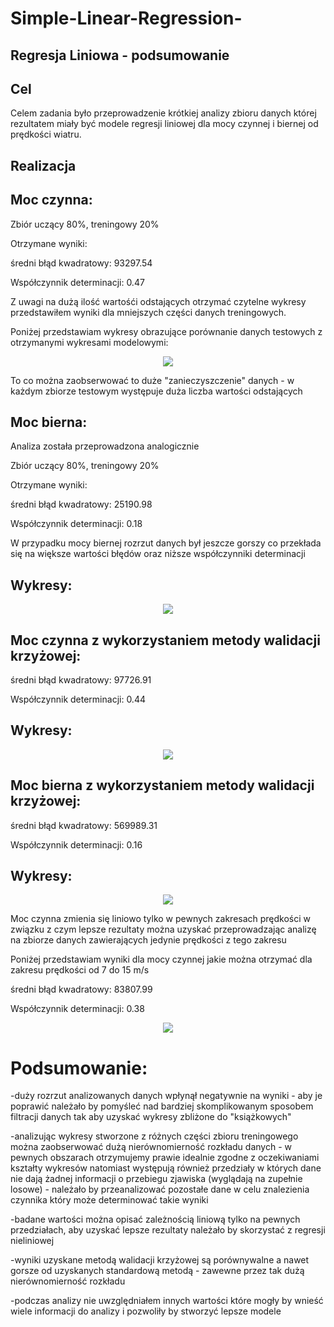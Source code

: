 # Simple-Linear-Regression-
## Regresja Liniowa - podsumowanie

## Cel
Celem zadania było przeprowadzenie krótkiej analizy zbioru danych której rezultatem miały być modele regresji liniowej
dla mocy czynnej i biernej od prędkości wiatru.

## Realizacja

## Moc czynna:

Zbiór uczący 80%, treningowy 20%

Otrzymane wyniki:

średni błąd kwadratowy: 93297.54

Współczynnik determinacji: 0.47

Z uwagi na dużą ilość wartośći odstających otrzymać czytelne wykresy przedstawiłem wyniki dla mniejszych części danych treningowych.

Poniżej przedstawiam wykresy obrazujące porównanie danych testowych z otrzymanymi wykresami modelowymi:
<p align="center">
  <img src="https://github.com/wlodarcp/Simple-Linear-Regression-/blob/master/Active%20Power%5BMW%5D%20(Simple%20LR).png">
</p>

To co można zaobserwować to duże "zanieczyszczenie" danych - w każdym zbiorze testowym występuje duża liczba wartości odstających


## Moc bierna:

Analiza została przeprowadzona analogicznie

Zbiór uczący 80%, treningowy 20%

Otrzymane wyniki:

średni błąd kwadratowy: 25190.98

Współczynnik determinacji: 0.18

W przypadku mocy biernej rozrzut danych był jeszcze gorszy co przekłada się na większe wartości błędów oraz niższe współczynniki determinacji

## Wykresy:
<p align="center">
  <img src="https://github.com/wlodarcp/Simple-Linear-Regression-/blob/master/Reactive%20Power%20%5BMVAR%5D%20(Simple%20LR).png">
</p>

## Moc czynna z wykorzystaniem metody walidacji krzyżowej:

średni błąd kwadratowy: 97726.91

Współczynnik determinacji: 0.44

## Wykresy:
<p align="center">
  <img src="https://github.com/wlodarcp/Simple-Linear-Regression-/blob/master/Active%20Power%5BMW%5D%20(Cross%20Val).png">
</p>

## Moc bierna z wykorzystaniem metody walidacji krzyżowej:

średni błąd kwadratowy: 569989.31

Współczynnik determinacji: 0.16

## Wykresy:
<p align="center">
  <img src="https://github.com/wlodarcp/Simple-Linear-Regression-/blob/master/Reactive%20Power%20%5BMVAR%5D%20(Cross%20Val).png">
</p>

Moc czynna zmienia się liniowo tylko w pewnych zakresach prędkości w związku z czym lepsze rezultaty można uzyskać przeprowadzając analizę na zbiorze danych zawierających jedynie prędkości z tego zakresu

Poniżej przedstawiam wyniki dla mocy czynnej jakie można otrzymać dla zakresu prędkości od 7 do 15 m/s

średni błąd kwadratowy: 83807.99

Współczynnik determinacji: 0.38

<p align="center">
  <img src="https://github.com/wlodarcp/Simple-Linear-Regression-/blob/master/Active%20Power%5BMW%5D%20speed%207-15%20ms.png">
</p>


# Podsumowanie:
-duży rozrzut analizowanych danych wpłynął negatywnie na wyniki - aby je poprawić należało by pomyśleć nad bardziej skomplikowanym
sposobem filtracji danych tak aby uzyskać wykresy zbliżone do "książkowych"

-analizując wykresy stworzone z różnych części zbioru treningowego można zaobserwować dużą nierównomierność rozkładu danych - w pewnych obszarach otrzymujemy prawie idealnie zgodne z oczekiwaniami kształty wykresów natomiast występują również przedziały w których dane nie dają żadnej informacji o przebiegu zjawiska (wyglądają na zupełnie losowe) - należało by przeanalizować pozostałe dane w celu znalezienia czynnika który może determinować takie wyniki

-badane wartości można opisać zależnością liniową tylko na pewnych przedziałach, aby uzyskać lepsze rezultaty należało by skorzystać
z regresji nieliniowej

-wyniki uzyskane metodą walidacji krzyżowej są porównywalne a nawet gorsze od uzyskanych standardową metodą - zawewne przez tak dużą nierównomierność rozkładu

-podczas analizy nie uwzględniałem innych wartości które mogły by wnieść wiele informacji do analizy i pozwoliły by stworzyć lepsze modele

